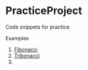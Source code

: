 # PracticeProject
Code snippets for practice

Examples
1. [Fibonacci](https://github.com/sijuv3/PracticeProject/blob/main/src/main/java/practice/Fibonacci.java)
2. [Tribonacci](https://github.com/sijuv3/PracticeProject/blob/main/src/main/java/practice/Tribonacci.java)
3. 

